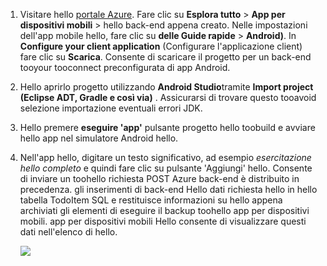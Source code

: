 
1. Visitare hello [portale Azure]. Fare clic su **Esplora tutto** > **App per dispositivi mobili** > hello back-end appena creato. Nelle impostazioni dell'app mobile hello, fare clic su **delle Guide rapide** > **Android)**. In **Configure your client application** (Configurare l'applicazione client) fare clic su **Scarica**. Consente di scaricare il progetto per un back-end tooyour tooconnect preconfigurata di app Android. 
2. Hello aprirlo progetto utilizzando **Android Studio**tramite **Import project (Eclipse ADT, Gradle e così via)** . Assicurarsi di trovare questo tooavoid selezione importazione eventuali errori JDK.
3. Hello premere **eseguire 'app'** pulsante progetto hello toobuild e avviare hello app nel simulatore Android hello.
4. Nell'app hello, digitare un testo significativo, ad esempio *esercitazione hello completo* e quindi fare clic su pulsante 'Aggiungi' hello. Consente di inviare un toohello richiesta POST Azure back-end è distribuito in precedenza. gli inserimenti di back-end Hello dati richiesta hello in hello tabella TodoItem SQL e restituisce informazioni su hello appena archiviati gli elementi di eseguire il backup toohello app per dispositivi mobili. app per dispositivi mobili Hello consente di visualizzare questi dati nell'elenco di hello. 
   
    ![](./media/app-service-mobile-android-quickstart/mobile-quickstart-startup-android.png)

[portale Azure]: https://portal.azure.com/
